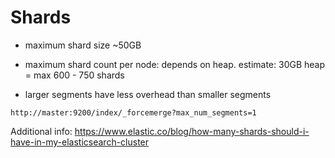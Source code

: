 # Shards

- maximum shard size ~50GB
- maximum shard count per node: depends on heap. estimate: 30GB heap = max 600 - 750 shards

- larger segments have less overhead than smaller segments
```
http://master:9200/index/_forcemerge?max_num_segments=1
```


Additional info:
https://www.elastic.co/blog/how-many-shards-should-i-have-in-my-elasticsearch-cluster
